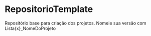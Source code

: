 # RepositorioTemplate
Repositório base para criação dos projetos. Nomeie sua versão com Lista{x}_NomeDoProjeto
